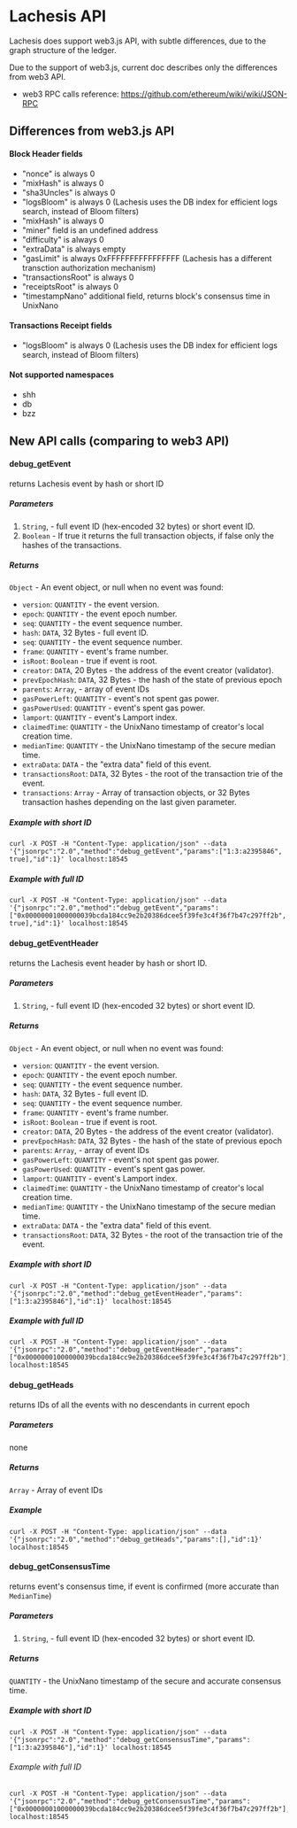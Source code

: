 
# Lachesis API

Lachesis does support web3.js API, with subtle differences,
due to the graph structure of the ledger.

Due to the support of web3.js, current doc describes only the differences from web3 API.

- web3 RPC calls reference: https://github.com/ethereum/wiki/wiki/JSON-RPC

## Differences from web3.js API

#### Block Header fields

- "nonce" is always 0
- "mixHash" is always 0
- "sha3Uncles" is always 0
- "logsBloom" is always 0
(Lachesis uses the DB index for efficient logs search, instead of Bloom filters)
- "mixHash" is always 0
- "miner" field is an undefined address
- "difficulty" is always 0
- "extraData" is always empty
- "gasLimit" is always 0xFFFFFFFFFFFFFFFF
(Lachesis has a different transction authorization mechanism)
- "transactionsRoot" is always 0
- "receiptsRoot" is always 0
- "timestampNano" additional field, returns block's consensus time in UnixNano

#### Transactions Receipt fields

- "logsBloom" is always 0
(Lachesis uses the DB index for efficient logs search, instead of Bloom filters)

#### Not supported namespaces

- shh
- db
- bzz

## New API calls (comparing to web3 API)

#### debug_getEvent
returns Lachesis event by hash or short ID

##### Parameters

1. ```String```, - full event ID (hex-encoded 32 bytes) or short event ID.
2. ```Boolean``` - If true it returns the full transaction objects, if false only the hashes of the transactions.

##### Returns

```Object``` - An event object, or null when no event was found:

- ```version```: ```QUANTITY``` - the event version.
- ```epoch```: ```QUANTITY``` - the event epoch number.
- ```seq```: ```QUANTITY``` - the event sequence number.
- ```hash```: ```DATA```, 32 Bytes - full event ID.
- ```seq```: ```QUANTITY``` - the event sequence number.
- ```frame```: ```QUANTITY``` - event's frame number.
- ```isRoot```: ```Boolean``` - true if event is root.
- ```creator```: ```DATA```, 20 Bytes - the address of the event creator (validator).
- ```prevEpochHash```: ```DATA```, 32 Bytes - the hash of the state of previous epoch
- ```parents```: ```Array```, - array of event IDs
- ```gasPowerLeft```: ```QUANTITY``` - event's not spent gas power.
- ```gasPowerUsed```: ```QUANTITY``` - event's spent gas power.
- ```lamport```: ```QUANTITY``` - event's Lamport index.
- ```claimedTime```: ```QUANTITY``` - the UnixNano timestamp of creator's local creation time.
- ```medianTime```: ```QUANTITY``` - the UnixNano timestamp of the secure median time.
- ```extraData```: ```DATA``` - the "extra data" field of this event.
- ```transactionsRoot```: ```DATA```, 32 Bytes - the root of the transaction trie of the event.
- ```transactions```: ```Array``` - Array of transaction objects, or 32 Bytes transaction hashes depending on the last given parameter.

##### Example with short ID
```
curl -X POST -H "Content-Type: application/json" --data '{"jsonrpc":"2.0","method":"debug_getEvent","params":["1:3:a2395846", true],"id":1}' localhost:18545
```

##### Example with full ID
```
curl -X POST -H "Content-Type: application/json" --data '{"jsonrpc":"2.0","method":"debug_getEvent","params":["0x00000001000000039bcda184cc9e2b20386dcee5f39fe3c4f36f7b47c297ff2b", true],"id":1}' localhost:18545
```

#### debug_getEventHeader

returns the Lachesis event header by hash or short ID.

##### Parameters

1. ```String```, - full event ID (hex-encoded 32 bytes) or short event ID.

##### Returns

```Object``` - An event object, or null when no event was found:

- ```version```: ```QUANTITY``` - the event version.
- ```epoch```: ```QUANTITY``` - the event epoch number.
- ```seq```: ```QUANTITY``` - the event sequence number.
- ```hash```: ```DATA```, 32 Bytes - full event ID.
- ```seq```: ```QUANTITY``` - the event sequence number.
- ```frame```: ```QUANTITY``` - event's frame number.
- ```isRoot```: ```Boolean``` - true if event is root.
- ```creator```: ```DATA```, 20 Bytes - the address of the event creator (validator).
- ```prevEpochHash```: ```DATA```, 32 Bytes - the hash of the state of previous epoch
- ```parents```: ```Array```, - array of event IDs
- ```gasPowerLeft```: ```QUANTITY``` - event's not spent gas power.
- ```gasPowerUsed```: ```QUANTITY``` - event's spent gas power.
- ```lamport```: ```QUANTITY``` - event's Lamport index.
- ```claimedTime```: ```QUANTITY``` - the UnixNano timestamp of creator's local creation time.
- ```medianTime```: ```QUANTITY``` - the UnixNano timestamp of the secure median time.
- ```extraData```: ```DATA``` - the "extra data" field of this event.
- ```transactionsRoot```: ```DATA```, 32 Bytes - the root of the transaction trie of the event.

##### Example with short ID

```
curl -X POST -H "Content-Type: application/json" --data '{"jsonrpc":"2.0","method":"debug_getEventHeader","params":["1:3:a2395846"],"id":1}' localhost:18545
```

##### Example with full ID

```
curl -X POST -H "Content-Type: application/json" --data '{"jsonrpc":"2.0","method":"debug_getEventHeader","params":["0x00000001000000039bcda184cc9e2b20386dcee5f39fe3c4f36f7b47c297ff2b"],"id":1}' localhost:18545
```

#### debug_getHeads
returns IDs of all the events with no descendants in current epoch

##### Parameters

none

##### Returns

```Array``` - Array of event IDs

##### Example
```
curl -X POST -H "Content-Type: application/json" --data '{"jsonrpc":"2.0","method":"debug_getHeads","params":[],"id":1}' localhost:18545
```

#### debug_getConsensusTime

returns event's consensus time, if event is confirmed (more accurate than ```MedianTime```)

##### Parameters

1. ```String```, - full event ID (hex-encoded 32 bytes) or short event ID.

##### Returns

```QUANTITY``` - the UnixNano timestamp of the secure and accurate consensus time.

##### Example with short ID

```
curl -X POST -H "Content-Type: application/json" --data '{"jsonrpc":"2.0","method":"debug_getConsensusTime","params":["1:3:a2395846"],"id":1}' localhost:18545
```

###### Example with full ID
```
curl -X POST -H "Content-Type: application/json" --data '{"jsonrpc":"2.0","method":"debug_getConsensusTime","params":["0x00000001000000039bcda184cc9e2b20386dcee5f39fe3c4f36f7b47c297ff2b"],"id":1}' localhost:18545
```
